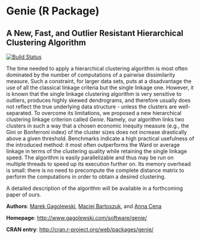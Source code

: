 # Genie (R Package)
## A New, Fast, and Outlier Resistant Hierarchical Clustering Algorithm

[![Build Status](https://travis-ci.org/gagolews/genie.png?branch=master)](https://travis-ci.org/gagolews/genie)

The time needed to apply a hierarchical clustering algorithm
is most often dominated by the number of computations of a pairwise
dissimilarity measure. Such a constraint, for larger data sets,
puts  at a disadvantage the use of all the classical linkage
criteria but the single linkage one. However, it is known that the single
linkage clustering algorithm is very sensitive to outliers, produces highly
skewed dendrograms, and therefore usually does not reflect the true
underlying data structure - unless the clusters are well-separated.
To overcome its limitations, we proposed a new hierarchical clustering linkage
criterion called *Genie*. Namely, our algorithm links two clusters in such 
a way that a chosen economic inequity measure (e.g., the Gini or Bonferroni 
index) of the cluster sizes does not increase drastically above a given 
threshold. Benchmarks indicate a high practical usefulness of the introduced 
method: it most often outperforms the Ward or average linkage in terms of
the clustering quality while retaining the single linkage speed.
The algorithm is easily parallelizable and thus may be run
on multiple threads to speed up its execution further on.
Its memory overhead is small: there is no need to precompute the complete
distance matrix to perform the computations in order to obtain a desired
clustering.

A detailed description of the algorithm will be available in a forthcoming
paper of ours.

**Authors**: [Marek Gagolewski](http://www.gagolewski.com/), 
[Maciej Bartoszuk](http://bartoszuk.rexamine.com), and 
[Anna Cena](http://cena.rexamine.com)

**Homepage**: http://www.gagolewski.com/software/genie/

**CRAN entry**: http://cran.r-project.org/web/packages/genie/
